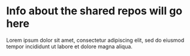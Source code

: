 # Info about the shared repos will go here

Lorem ipsum dolor sit amet, consectetur adipiscing elit, sed do eiusmod tempor incididunt ut labore et dolore magna aliqua. 